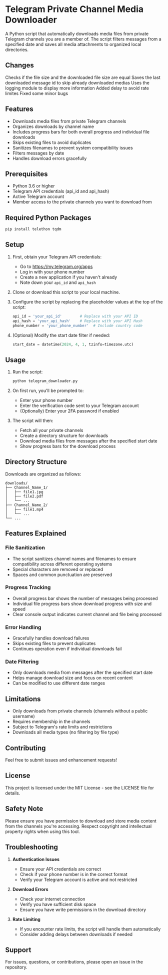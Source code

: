 # Telegram Private Channel Media Downloader

A Python script that automatically downloads media files from private Telegram channels you are a member of. The script filters messages from a specified date and saves all media attachments to organized local directories.

## Changes
Checks if the file size and the downloaded file size are equal
Saves the last downloaded message id to skip already downloaded medias
Uses the logging  module to display more information
Added delay to avoid rate limites
Fixed some minor bugs

## Features

- Downloads media files from private Telegram channels
- Organizes downloads by channel name
- Includes progress bars for both overall progress and individual file downloads
- Skips existing files to avoid duplicates
- Sanitizes filenames to prevent system compatibility issues
- Filters messages by date
- Handles download errors gracefully

## Prerequisites

- Python 3.6 or higher
- Telegram API credentials (api_id and api_hash)
- Active Telegram account
- Member access to the private channels you want to download from

## Required Python Packages

```bash
pip install telethon tqdm
```

## Setup

1. First, obtain your Telegram API credentials:
   - Go to https://my.telegram.org/apps
   - Log in with your phone number
   - Create a new application if you haven't already
   - Note down your `api_id` and `api_hash`

2. Clone or download this script to your local machine.

3. Configure the script by replacing the placeholder values at the top of the script:
   ```python
   api_id = 'your_api_id'        # Replace with your API ID
   api_hash = 'your_api_hash'    # Replace with your API Hash
   phone_number = 'your_phone_number'  # Include country code
   ```

4. (Optional) Modify the start date filter if needed:
   ```python
   start_date = datetime(2024, 4, 1, tzinfo=timezone.utc)
   ```

## Usage

1. Run the script:
   ```bash
   python telegram_downloader.py
   ```

2. On first run, you'll be prompted to:
   - Enter your phone number
   - Enter the verification code sent to your Telegram account
   - (Optionally) Enter your 2FA password if enabled

3. The script will then:
   - Fetch all your private channels
   - Create a directory structure for downloads
   - Download media files from messages after the specified start date
   - Show progress bars for the download process

## Directory Structure

Downloads are organized as follows:
```
downloads/
├── Channel_Name_1/
│   ├── file1.jpg
│   ├── file2.pdf
│   └── ...
├── Channel_Name_2/
│   ├── file1.mp4
│   └── ...
└── ...
```

## Features Explained

### File Sanitization
- The script sanitizes channel names and filenames to ensure compatibility across different operating systems
- Special characters are removed or replaced
- Spaces and common punctuation are preserved

### Progress Tracking
- Overall progress bar shows the number of messages being processed
- Individual file progress bars show download progress with size and speed
- Clear console output indicates current channel and file being processed

### Error Handling
- Gracefully handles download failures
- Skips existing files to prevent duplicates
- Continues operation even if individual downloads fail

### Date Filtering
- Only downloads media from messages after the specified start date
- Helps manage download size and focus on recent content
- Can be modified to use different date ranges

## Limitations

- Only downloads from private channels (channels without a public username)
- Requires membership in the channels
- Subject to Telegram's rate limits and restrictions
- Downloads all media types (no filtering by file type)

## Contributing

Feel free to submit issues and enhancement requests!

## License

This project is licensed under the MIT License - see the LICENSE file for details.

## Safety Note

Please ensure you have permission to download and store media content from the channels you're accessing. Respect copyright and intellectual property rights when using this tool.

## Troubleshooting

1. **Authentication Issues**
   - Ensure your API credentials are correct
   - Check if your phone number is in the correct format
   - Verify your Telegram account is active and not restricted

2. **Download Errors**
   - Check your internet connection
   - Verify you have sufficient disk space
   - Ensure you have write permissions in the download directory

3. **Rate Limiting**
   - If you encounter rate limits, the script will handle them automatically
   - Consider adding delays between downloads if needed

## Support

For issues, questions, or contributions, please open an issue in the repository.
